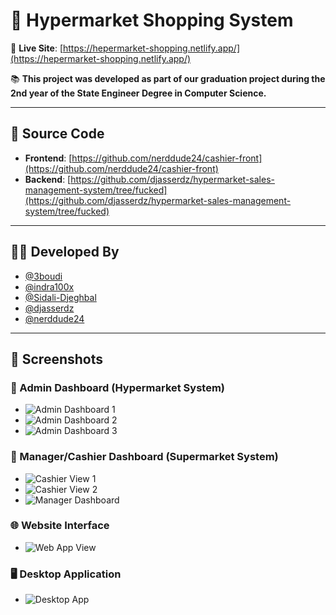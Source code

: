 # 🛒 Hypermarket Shopping System


🔗 **Live Site**: [https://hepermarket-shopping.netlify.app/](https://hepermarket-shopping.netlify.app/)

📚 **This project was developed as part of our graduation project during the 2nd year of the State Engineer Degree in Computer Science.**

---

## 🔧 Source Code

- **Frontend**: [https://github.com/nerddude24/cashier-front](https://github.com/nerddude24/cashier-front)  
- **Backend**: [https://github.com/djasserdz/hypermarket-sales-management-system/tree/fucked](https://github.com/djasserdz/hypermarket-sales-management-system/tree/fucked)

---

## 👨‍💻 Developed By

- [@3boudi](https://github.com/3boudi)  
- [@indra100x](https://github.com/indra100x)  
- [@Sidali-Djeghbal](https://github.com/Sidali-Djeghbal)  
- [@djasserdz](https://github.com/djasserdz)  
- [@nerddude24](https://github.com/nerddude24)

---

## 📸 Screenshots

### 🔐 Admin Dashboard (Hypermarket System)
- ![Admin Dashboard 1](https://your-image-link.com/admin-1.png)
- ![Admin Dashboard 2](https://your-image-link.com/admin-2.png)
- ![Admin Dashboard 3](https://your-image-link.com/admin-3.png)

### 🧾 Manager/Cashier Dashboard (Supermarket System)
- ![Cashier View 1](https://your-image-link.com/cashier-1.png)
- ![Cashier View 2](https://your-image-link.com/cashier-2.png)
- ![Manager Dashboard](https://your-image-link.com/manager-1.png)

### 🌐 Website Interface
- ![Web App View](https://your-image-link.com/web-landing.png)

### 🖥️ Desktop Application
- ![Desktop App](https://your-image-link.com/desktop-app.png)
